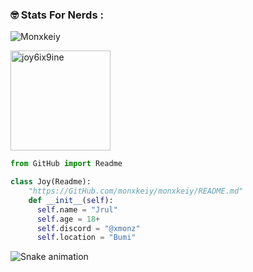 <h3 align="left">🤓 Stats For Nerds :</h3>
<p align="left"> <img src="https://komarev.com/ghpvc/?username=monxkeiy&label=Total%20Profile%20Views&color=0e75b6&style=flat" alt="Monxkeiy"> </p>
<p align="left"> <img height="160" src="https://github-readme-stats.vercel.app/api?username=monxkeiy&show_icons=true&theme=radical" alt="joy6ix9ine"></p>

```py
from GitHub import Readme

class Joy(Readme):
    "https://GitHub.com/monxkeiy/monxkeiy/README.md"
    def __init__(self):
      self.name = "Jrul"
      self.age = 18+ 
      self.discord = "@xmonz"
      self.location = "Bumi"
```

<img src="https://raw.githubusercontent.com/moxnkeiy/monxkeiy/output/snake.svg" alt="Snake animation" />
